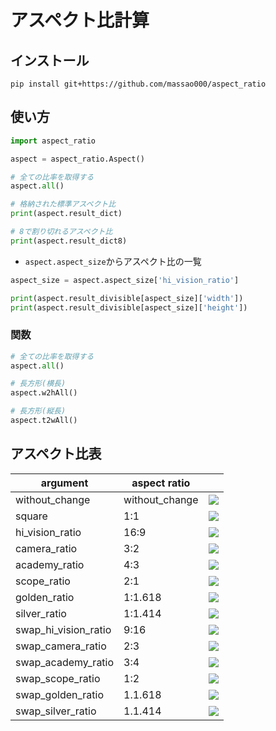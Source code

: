 
# アスペクト比計算

## インストール
```
pip install git+https://github.com/massao000/aspect_ratio
```

## 使い方

```python
import aspect_ratio

aspect = aspect_ratio.Aspect()

# 全ての比率を取得する
aspect.all()

# 格納された標準アスペクト比
print(aspect.result_dict)

# 8で割り切れるアスペクト比
print(aspect.result_dict8)
```

* `aspect.aspect_size`からアスペクト比の一覧
```python
aspect_size = aspect.aspect_size['hi_vision_ratio']

print(aspect.result_divisible[aspect_size]['width'])
print(aspect.result_divisible[aspect_size]['height'])
```


### 関数
```python
# 全ての比率を取得する
aspect.all()

# 長方形(横長)
aspect.w2hAll()

# 長方形(縦長)
aspect.t2wAll()
```

## アスペクト比表
|argument|aspect ratio||
|--|--|--|
|without_change|without_change|![](imgs/without_change.png)|
|square|1:1|![](imgs/1-1.png)|
|hi_vision_ratio|16:9|![](imgs/16-9.png)|
|camera_ratio|3:2|![](imgs/3-2.png)|
|academy_ratio|4:3|![](imgs/4-3.png)|
|scope_ratio|2:1|![](imgs/2-1.png)|
|golden_ratio|1:1.618|![](imgs/1-1.618.png)|
|silver_ratio|1:1.414|![](imgs/1-1.414.png)|
|swap_hi_vision_ratio|9:16|![](imgs/9-16.png)|
|swap_camera_ratio|2:3|![](imgs/2-3.png)|
|swap_academy_ratio|3:4|![](imgs/3-4.png)|
|swap_scope_ratio|1:2|![](imgs/1-2.png)|
|swap_golden_ratio|1.1.618|![](imgs/1-1.618.png)|
|swap_silver_ratio|1.1.414|![](imgs/1-1.414.png)|
